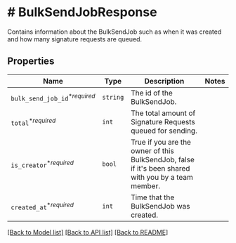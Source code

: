 # # BulkSendJobResponse

Contains information about the BulkSendJob such as when it was created and how many signature requests are queued.

## Properties

Name | Type | Description | Notes
------------ | ------------- | ------------- | -------------
| `bulk_send_job_id`<sup>*_required_</sup> | ```string``` |  The id of the BulkSendJob.  |  |
| `total`<sup>*_required_</sup> | ```int``` |  The total amount of Signature Requests queued for sending.  |  |
| `is_creator`<sup>*_required_</sup> | ```bool``` |  True if you are the owner of this BulkSendJob, false if it&#39;s been shared with you by a team member.  |  |
| `created_at`<sup>*_required_</sup> | ```int``` |  Time that the BulkSendJob was created.  |  |

[[Back to Model list]](../../README.md#models) [[Back to API list]](../../README.md#endpoints) [[Back to README]](../../README.md)
